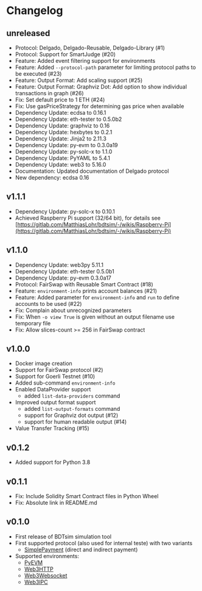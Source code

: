 # Changelog

## unreleased
  
  * Protocol: Delgado, Delgado-Reusable, Delgado-Library (#1)
  * Protocol: Support for SmartJudge (#20)
  * Feature: Added event filtering support for environments
  * Feature: Added `--protocol-path` parameter for limiting protocol paths to be executed (#23)
  * Feature: Output Format: Add scaling support (#25)
  * Feature: Output Format: Graphviz Dot: Add option to show individual transactions in graph (#26)
  * Fix: Set default price to 1 ETH (#24)
  * Fix: Use gasPriceStrategy for determining gas price when available
  * Dependency Update: ecdsa to 0.16.1
  * Dependency Update: eth-tester to 0.5.0b2
  * Dependency Update: graphviz to 0.16
  * Dependency Update: hexbytes to 0.2.1
  * Dependency Update: Jinja2 to 2.11.3
  * Dependency Update: py-evm to 0.3.0a19
  * Dependency Update: py-solc-x to 1.1.0
  * Dependency Update: PyYAML to 5.4.1
  * Dependency Update: web3 to 5.16.0
  * Documentation: Updated documentation of Delgado protocol
  * New dependency: ecdsa 0.16

## v1.1.1

  * Dependency Update: py-solc-x to 0.10.1
  * Achieved Raspberry Pi support (32/64 bit),
    for details see [https://gitlab.com/MatthiasLohr/bdtsim/-/wikis/Raspberry-Pi](https://gitlab.com/MatthiasLohr/bdtsim/-/wikis/Raspberry-Pi)

## v1.1.0

  * Dependency Update: web3py 5.11.1
  * Dependency Update: eth-tester 0.5.0b1
  * Dependency Update: py-evm 0.3.0a17
  * Protocol: FairSwap with Reusable Smart Contract (#18)
  * Feature: `environment-info` prints account balances (#21)
  * Feature: Added parameter for `environment-info` and `run` to define accounts to be used (#22)
  * Fix: Complain about unrecognized parameters
  * Fix: When `-o view True` is given without an output filename use temporary file
  * Fix: Allow slices-count >= 256 in FairSwap contract


## v1.0.0

  * Docker image creation
  * Support for FairSwap protocol (#2)
  * Support for Goerli Testnet (#10)
  * Added sub-command `environment-info`
  * Enabled DataProvider support
    * added `list-data-providers` command
  * Improved output format support
    * added `list-output-formats` command
    * support for Graphviz dot output (#12)
    * support for human readable output (#14)
  * Value Transfer Tracking (#15)


## v0.1.2

  * Added support for Python 3.8


## v0.1.1

  * Fix: Include Solidity Smart Contract files in Python Wheel
  * Fix: Absolute link in README.md


## v0.1.0

  * First release of BDTsim simulation tool
  * First supported protocol (also used for internal teste) with two variants
    * [SimplePayment](https://gitlab.mlohr.com/bdtsim/protocols/#simplepayment) (direct and indirect payment)
  * Supported environments:
    * [PyEVM](https://gitlab.mlohr.com/bdtsim/environments/#pyevm)
    * [Web3HTTP](https://gitlab.mlohr.com/bdtsim/environments/#web3http)
    * [Web3Websocket](https://gitlab.mlohr.com/bdtsim/environments/#web3socket)
    * [Web3IPC](https://gitlab.mlohr.com/bdtsim/environments/#web3ipc)
